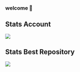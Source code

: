 ### welcome 👋

## Stats Account
![](https://github-readme-stats.vercel.app/api?username=wagnercrosa&theme=dark&show_icons=true)<br>


## Stats Best Repository
![](https://github-readme-stats.vercel.app/api/pin/?username=wagnercrosa&repo=banking_system&cache_seconds=86400&theme=dark)

